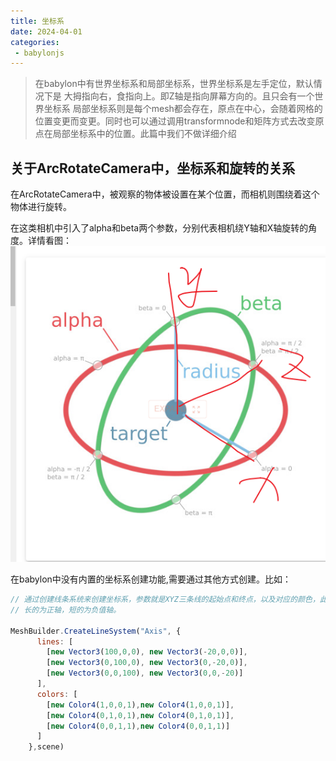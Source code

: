 ```yaml
---
title: 坐标系
date: 2024-04-01
categories:
 - babylonjs
---
```


> 在babylon中有世界坐标系和局部坐标系，世界坐标系是左手定位，默认情况下是 大拇指向右，食指向上。即Z轴是指向屏幕方向的。且只会有一个世界坐标系
局部坐标系则是每个mesh都会存在，原点在中心，会随着网格的位置变更而变更。同时也可以通过调用transformnode和矩阵方式去改变原点在局部坐标系中的位置。此篇中我们不做详细介绍


## 关于ArcRotateCamera中，坐标系和旋转的关系

在ArcRotateCamera中，被观察的物体被设置在某个位置，而相机则围绕着这个物体进行旋转。

在这类相机中引入了alpha和beta两个参数，分别代表相机绕Y轴和X轴旋转的角度。详情看图：
![image](https://github.com/nothing-sy/newBlog/blob/master/blogs/babylonjs/imgs/arc.png?raw=true)



在babylon中没有内置的坐标系创建功能,需要通过其他方式创建。比如：

```js
// 通过创建线条系统来创建坐标系，参数就是XYZ三条线的起始点和终点，以及对应的颜色，此处对应为RGB三原色，
// 长的为正轴，短的为负值轴。

MeshBuilder.CreateLineSystem("Axis", {
      lines: [
        [new Vector3(100,0,0), new Vector3(-20,0,0)],
        [new Vector3(0,100,0), new Vector3(0,-20,0)],
        [new Vector3(0,0,100), new Vector3(0,0,-20)]
      ],
      colors: [
        [new Color4(1,0,0,1),new Color4(1,0,0,1)],
        [new Color4(0,1,0,1),new Color4(0,1,0,1)],
        [new Color4(0,0,1,1),new Color4(0,0,1,1)]
      ]
    },scene)
```